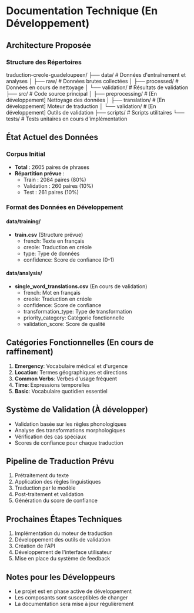 # Documentation Technique (En Développement)

## Architecture Proposée

### Structure des Répertoires

traduction-creole-guadeloupeen/
├── data/               # Données d'entraînement et analyses
│   ├── raw/           # Données brutes collectées
│   ├── processed/     # Données en cours de nettoyage
│   └── validation/    # Résultats de validation
├── src/               # Code source principal
│   ├── preprocessing/ # [En développement] Nettoyage des données
│   ├── translation/   # [En développement] Moteur de traduction
│   └── validation/    # [En développement] Outils de validation
├── scripts/           # Scripts utilitaires
└── tests/            # Tests unitaires en cours d'implémentation

## État Actuel des Données

### Corpus Initial
- **Total** : 2605 paires de phrases
- **Répartition prévue** :
  - Train : 2084 paires (80%)
  - Validation : 260 paires (10%)
  - Test : 261 paires (10%)

### Format des Données en Développement
#### data/training/
- **train.csv** (Structure prévue)
  - french: Texte en français
  - creole: Traduction en créole
  - type: Type de données
  - confidence: Score de confiance (0-1)

#### data/analysis/
- **single_word_translations.csv** (En cours de validation)
  - french: Mot en français
  - creole: Traduction en créole
  - confidence: Score de confiance
  - transformation_type: Type de transformation
  - priority_category: Catégorie fonctionnelle
  - validation_score: Score de qualité

## Catégories Fonctionnelles (En cours de raffinement)
1. **Emergency**: Vocabulaire médical et d'urgence
2. **Location**: Termes géographiques et directions
3. **Common Verbs**: Verbes d'usage fréquent
4. **Time**: Expressions temporelles
5. **Basic**: Vocabulaire quotidien essentiel

## Système de Validation (À développer)
- Validation basée sur les règles phonologiques
- Analyse des transformations morphologiques
- Vérification des cas spéciaux
- Scores de confiance pour chaque traduction

## Pipeline de Traduction Prévu
1. Prétraitement du texte
2. Application des règles linguistiques
3. Traduction par le modèle
4. Post-traitement et validation
5. Génération du score de confiance

## Prochaines Étapes Techniques
1. Implémentation du moteur de traduction
2. Développement des outils de validation
3. Création de l'API
4. Développement de l'interface utilisateur
5. Mise en place du système de feedback

## Notes pour les Développeurs
- Le projet est en phase active de développement
- Les composants sont susceptibles de changer
- La documentation sera mise à jour régulièrement
